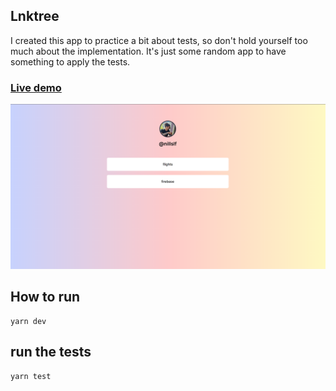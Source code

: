 ## Lnktree

I created this app to practice a bit about tests, so don't hold yourself too much about the implementation. It's just some random app to have something to apply the tests.


### [Live demo](https://lnktree-niltonslf.vercel.app/)

![example screen](public/screen.png)


## How to run

```
yarn dev
```


## run the tests

```
yarn test
```


